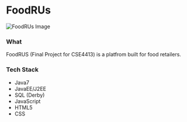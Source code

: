 FoodRUs
=======

![FoodRUs Image](/FoodsRUs.png "FoodsRUs")

### What

FoodRUS (Final Project for CSE4413) is a platfrom built for food retailers. 

### Tech Stack
- Java7
- JavaEE/J2EE
- SQL (Derby)
- JavaScript
- HTML5
- CSS
